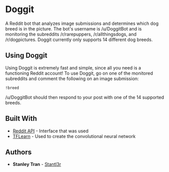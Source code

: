 # Doggit
A Reddit bot that analyzes image submissions and determines which dog breed is in the picture. The bot's username is /u/DoggitBot and is monitoring the subreddits /r/rarepuppers, /r/allthingsdogs, and /r/dogpictures. Doggit currently only supports 14 different dog breeds. 

## Using Doggit
Using Doggit is extremely fast and simple, since all you need is a functioning Reddit account!
To use Doggit, go on one of the monitored subreddits and comment the following on an image submission:
```
!breed
```
/u/DoggitBot should then respond to your post with one of the 14 supported breeds.

## Built With
* [Reddit API](https://praw.readthedocs.io/en/latest/index.html) - Interface that was used
* [TFLearn](http://tflearn.org/) - Used to create the convolutional neural network

## Authors
* **Stanley Tran** - [Stantl3r](https://github.com/Stantl3r/Doggit)
